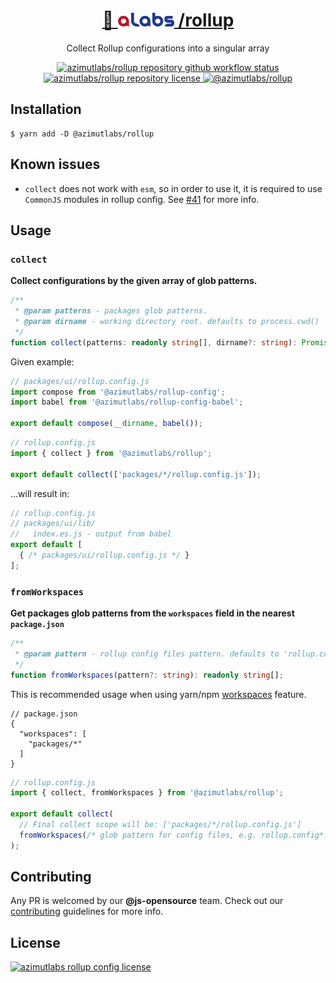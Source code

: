 <h1 align="center">
  <a target="_blank" href="https://alabs.team">
    🍣
    <img
      height="22.5"
      src="https://raw.githubusercontent.com/azimutlabs/logos/master/little_logo.png"
      alt="azimutlabs logo"
    />
    /rollup
  </a>
</h1>

<p align="center">Collect Rollup configurations into a singular array</p>

<p align="center">
  <a href="https://github.com/azimutlabs/rollup/actions?query=workflow%3A%22Lint+and+Test%22">
    <img
      src="https://github.com/azimutlabs/rollup/workflows/Lint%20and%20Test/badge.svg"
      alt="azimutlabs/rollup repository github workflow status"
    />
  </a>
  <a href="https://github.com/azimutlabs/rollup/blob/master/LICENSE">
    <img
      src="https://img.shields.io/github/license/azimutlabs/rollup?label=License"
      alt="azimutlabs/rollup repository license"
    />
  </a>
   <a href="https://www.npmjs.com/package/@azimutlabs/rollup">
     <img
       src="https://img.shields.io/npm/v/@azimutlabs/rollup?color=blue&logo=npm&label="
       alt="@azimutlabs/rollup"
     />
   </a>
</p>

## Installation
 ```shell
 $ yarn add -D @azimutlabs/rollup
 ```

## Known issues
+ `collect` does not work with `esm`, so in order to use it, it is required to use `CommonJS` modules
  in rollup config. See [#41](https://github.com/azimutlabs/rollup/issues/41) for more info.

## Usage

### `collect`
**Collect configurations by the given array of glob patterns.**
```typescript
/**
 * @param patterns - packages glob patterns.
 * @param dirname - working directory root. defaults to process.cwd()
 */
function collect(patterns: readonly string[], dirname?: string): Promise<readonly RollupOptions[]>;
```

Given example:
```javascript
// packages/ui/rollup.config.js
import compose from '@azimutlabs/rollup-config';
import babel from '@azimutlabs/rollup-config-babel';

export default compose(__dirname, babel());
```
```javascript
// rollup.config.js
import { collect } from '@azimutlabs/rollup';

export default collect(['packages/*/rollup.config.js']);
```
...will result in:
```javascript
// rollup.config.js
// packages/ui/lib/
//   index.es.js - output from babel
export default [
  { /* packages/ui/rollup.config.js */ }
];
```

### `fromWorkspaces`
**Get packages glob patterns from the `workspaces` field in the nearest `package.json`**
```typescript
/**
 * @param pattern - rollup config files pattern. defaults to 'rollup.config.js'
 */
function fromWorkspaces(pattern?: string): readonly string[];
```

This is recommended usage when using yarn/npm
[workspaces](https://classic.yarnpkg.com/en/docs/workspaces/) feature.
```json5
// package.json
{
  "workspaces": [
    "packages/*"
  ]
}
```
```javascript
// rollup.config.js
import { collect, fromWorkspaces } from '@azimutlabs/rollup';

export default collect(
  // Final collect scope will be: ['packages/*/rollup.config.js']
  fromWorkspaces(/* glob pattern for config files, e.g. rollup.config*.js */)
);
```

## Contributing
Any PR is welcomed by our **@js-opensource** team.
Check out our [contributing](../../CONTRIBUTING.md) guidelines for more info.

## License
[![azimutlabs rollup config license](https://img.shields.io/github/license/azimutlabs/rollup?label=as%20always&color=informational)](../../LICENSE)
